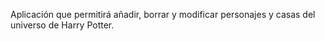 
Aplicación que permitirá añadir, borrar y modificar personajes y casas del universo de Harry Potter.
